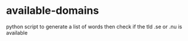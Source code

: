 # available-domains
 python script to generate a list of words then check if the tld .se or .nu is available
